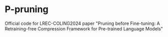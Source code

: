 # P-pruning
Official code for LREC-COLING2024 paper "Pruning before Fine-tuning: A Retraining-free Compression Framework for Pre-trained Language Models"
